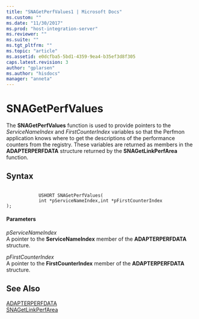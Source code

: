 ```yaml
---
title: "SNAGetPerfValues1 | Microsoft Docs"
ms.custom: ""
ms.date: "11/30/2017"
ms.prod: "host-integration-server"
ms.reviewer: ""
ms.suite: ""
ms.tgt_pltfrm: ""
ms.topic: "article"
ms.assetid: e0dcfba5-5bd1-4359-9ea4-b35ef3d8f305
caps.latest.revision: 3
author: "gplarsen"
ms.author: "hisdocs"
manager: "anneta"
---
```

# SNAGetPerfValues
The **SNAGetPerfValues** function is used to provide pointers to the *ServiceNameIndex* and *FirstCounterIndex* variables so that the Perfmon application knows where to get the descriptions of the performance counters from the registry. These variables are returned as members in the **ADAPTERPERFDATA** structure returned by the **SNAGetLinkPerfArea** function.  
  
## Syntax  
  
```  
  
            USHORT SNAGetPerfValues(  
            int *pServiceNameIndex,int *pFirstCounterIndex   
);  
```  
  
#### Parameters  
 *pServiceNameIndex*  
 A pointer to the **ServiceNameIndex** member of the **ADAPTERPERFDATA** structure.  
  
 *pFirstCounterIndex*  
 A pointer to the **FirstCounterIndex** member of the **ADAPTERPERFDATA** structure.  
  
## See Also  
 [ADAPTERPERFDATA](../core/adapterperfdata2.md)   
 [SNAGetLinkPerfArea](../core/snagetlinkperfarea2.md)